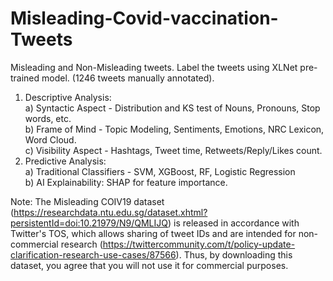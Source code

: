 # Misleading-Covid-vaccination-Tweets

Misleading and Non-Misleading tweets. Label the tweets using XLNet pre-trained model. (1246 tweets manually annotated).
<br>
1. Descriptive Analysis:<br>
  a) Syntactic Aspect - Distribution and KS test of Nouns, Pronouns, Stop words, etc.<br>
  b) Frame of Mind - Topic Modeling, Sentiments, Emotions, NRC Lexicon, Word Cloud.<br>
  c) Visibility Aspect - Hashtags, Tweet time, Retweets/Reply/Likes count.<br>
2. Predictive Analysis:<br>
  a) Traditional Classifiers - SVM, XGBoost, RF, Logistic Regression<br>
  b) AI Explainability: SHAP for feature importance.
  
  Note: The Misleading COIV19 dataset (https://researchdata.ntu.edu.sg/dataset.xhtml?persistentId=doi:10.21979/N9/QMLIJQ) is released in accordance with Twitter's TOS, which allows sharing of tweet IDs and are intended for non-commercial research (https://twittercommunity.com/t/policy-update-clarification-research-use-cases/87566). Thus, by downloading this dataset, you agree that you will not use it for commercial purposes.

